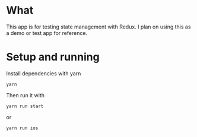 # What
This app is for testing state management with Redux. I plan on using this as a demo or test app for reference.

# Setup and running
Install dependencies with yarn

```
yarn
```

Then run it with

```
yarn run start
```

or

```
yarn run ios
```
